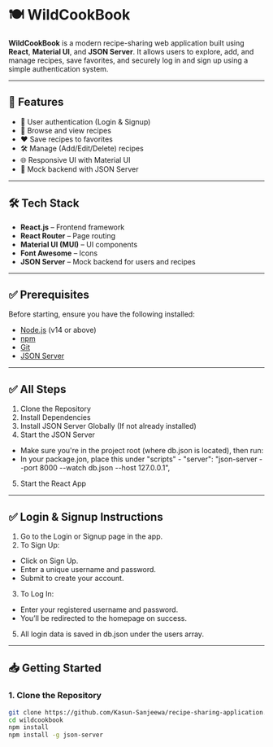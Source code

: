 # 🍽️ WildCookBook

**WildCookBook** is a modern recipe-sharing web application built using **React**, **Material UI**, and **JSON Server**. It allows users to explore, add, and manage recipes, save favorites, and securely log in and sign up using a simple authentication system.

---

## 🚀 Features

- 🔐 User authentication (Login & Signup)
- 🍲 Browse and view recipes
- ❤️ Save recipes to favorites
- 🛠️ Manage (Add/Edit/Delete) recipes
- 🌐 Responsive UI with Material UI
- 💾 Mock backend with JSON Server

---

## 🛠️ Tech Stack

- **React.js** – Frontend framework
- **React Router** – Page routing
- **Material UI (MUI)** – UI components
- **Font Awesome** – Icons
- **JSON Server** – Mock backend for users and recipes

---

## ✅ Prerequisites

Before starting, ensure you have the following installed:

- [Node.js](https://nodejs.org/) (v14 or above)
- [npm](https://www.npmjs.com/)
- [Git](https://git-scm.com/)
- [JSON Server](https://www.npmjs.com/package/json-server)

---

## ✅ All Steps

1. Clone the Repository
2. Install Dependencies
3. Install JSON Server Globally (If not already installed)
4. Start the JSON Server
- Make sure you're in the project root (where db.json is located), then run:
- In your package.jon, place this under "scripts" - "server": "json-server --port 8000 --watch db.json --host 127.0.0.1",
5. Start the React App

---

## ✅ Login & Signup Instructions

1. Go to the Login or Signup page in the app.
2. To Sign Up:
- Click on Sign Up.
- Enter a unique username and password.
- Submit to create your account.
3. To Log In:
- Enter your registered username and password.
- You’ll be redirected to the homepage on success.
5. All login data is saved in db.json under the users array.

---

## 📥 Getting Started

### 1. Clone the Repository

```bash
git clone https://github.com/Kasun-Sanjeewa/recipe-sharing-application.git
cd wildcookbook
npm install
npm install -g json-server


